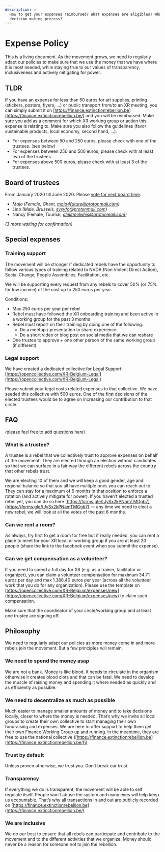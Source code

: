 ```yaml
---
description: >-
  How to get your expenses reimbursed? What expenses are eligibles? What's the
  decision making process?
---
```


# Expense Policy

This is a living document. As the movement grows, we need to regularly adapt our policies to make sure that we use the money that we have where it is most needed, while staying true to our values of transparency, inclusiveness and actively mitigating for power.

## TLDR

If you have an expense for less than 50 euros for art supplies, printing \(stickers, posters, flyers, …\) or public transport from/to an XR meeting, you can simply submit it on [https://finance.extinctionrebellion.be](https://finance.extinctionrebellion.be/) and you will be reimbursed. Make sure you add as a comment for which XR working group or action this expense is relating to. Make sure you also follow the guidelines \(favor sustainable products, local economy, second hand, …\).

* For expenses between 50 and 250 euros, please check with one of the trustees. \(see below\)
* For expenses between 250 and 500 euros, please check with at least two of the trustees.
* For expenses above 500 euros, please check with at least 3 of the trustees.

## Board of trustees

From January 2020 till June 2020. Please [vote for next board here](https://forms.gle/tJySx2kPNamTMGgb7). 

* _Majo \(Female, Ghent,_ [_majo4future@protonmail.com_](mailto:majo4future@protonmail.com)_\)_
* _Lino \(Male, Brussels,_ [_sysyfo@protonmail.com_](mailto:sysyfo@protonmail.com)_\)_
* Nancy \(Female, Tournai, [_alelitmelwhis@protonmail.com_](mailto:alelitmelwhis@protonmail.com)_\)_

_\(3 more waiting for confirmation\)_

## Special expenses

### Training support

The movement will be stronger if dedicated rebels have the opportunity to follow various types of training related to NVDA \(Non Violent Direct Action\), Social Change, People Assemblies, Facilitation, etc.

We will be supporting every request from any rebels to cover 50% \(or 75% for low income\) of the cost up to 250 euros per year.

Conditions:

* Max 250 euros per year per rebel
* Rebel must have followed the XR onboarding training and been active in a working group for the past 3 months
* Rebel must report on their training by doing one of the following:
  * Do a meetup / presentation to share experience
  * Do a short video or blog post on social media that we can reshare
* One trustee to approve + one other person of the same working group \(if different\)

### Legal support

We have created a dedicated collective for Legal Support: [https://opencollective.com/XR-Belgium-Legal](https://opencollective.com/XR-Belgium-Legal)

Please submit your legal costs related expenses to that collective. We have seeded this collective with 500 euros. One of the first decisions of the elected trustees would be to agree on increasing our contribution to that circle.

## FAQ

\(please feel free to add questions here\)

### What is a trustee?

A trustee is a rebel that we collectively trust to approve expenses on behalf of the movement. They are elected through an election without candidates so that we can surface in a fair way the different rebels across the country that other rebels trust.

We are electing 10 of them and we will keep a good gender, age and regional balance so that you all have multiple ones you can reach out to. They can stay for a maximum of 6 months in that position to enforce a rotation \(and actively mitigate for power\). If you haven’t elected a trusted rebel yet, you can do so here [https://forms.gle/tJySx2kPNamTMGgb7](https://forms.gle/tJySx2kPNamTMGgb7) — any time we need to elect a new rebel, we will look at all the votes of the past 6 months.

### Can we rent a room?

As always, try first to get a room for free but if really needed, you can rent a place to meet for your XR local or working group if you are at least 20 people \(share the link to the facebook event when you submit the expense\).

### Can we get compensation as a volunteer?

If you need to spend a full day for XR \(e.g. as a trainer, facilitator or organizer\), you can claim a volunteer compensation for maximum 34.71 euros per day and max 1.388,40 euros per year \(across all the volunteer work that you do for any organization\). Please use the template on [https://opencollective.com/XR-Belgium/expenses/new](https://opencollective.com/XR-Belgium/expenses/new) to claim such compensation.

Make sure that the coordinator of your circle/working group and at least one trustee are signing off.

## Philosophy

We need to regularly adapt our policies as more money come in and more rebels join the movement. But a few principles will remain.

### We need to spend the money asap

We are not a bank. Money is like blood. It needs to circulate in the organism otherwise it creates blood clots and that can be fatal. We need to develop the muscle of raising money and spending it where needed as quickly and as efficiently as possible.

### We need to decentralize as much as possible

Much easier to manage smaller amounts of money and to take decisions locally, closer to where the money is needed. That’s why we invite all local groups to create their own collective to start managing their own fundraising and expenses. We are here to offer support to help them get their own Finance Working Group up and running. In the meantime, they are free to use the national collective \([https://finance.extinctionrebellion.be](https://finance.extinctionrebellion.be/)\)

### Trust by default

Unless proven otherwise, we trust you. Don’t break our trust.

### Transparency

If everything we do is transparent, the movement will be able to self regulate itself. People won’t abuse the system and many eyes will help keep us accountable. That’s why all transactions in and out are publicly recorded on [https://finance.extinctionrebellion.be](https://finance.extinctionrebellion.be/)

### We are inclusive

We do our best to ensure that all rebels can participate and contribute to the movement and to the different activities that we organize. Money should never be a reason for someone not to join the rebellion.

